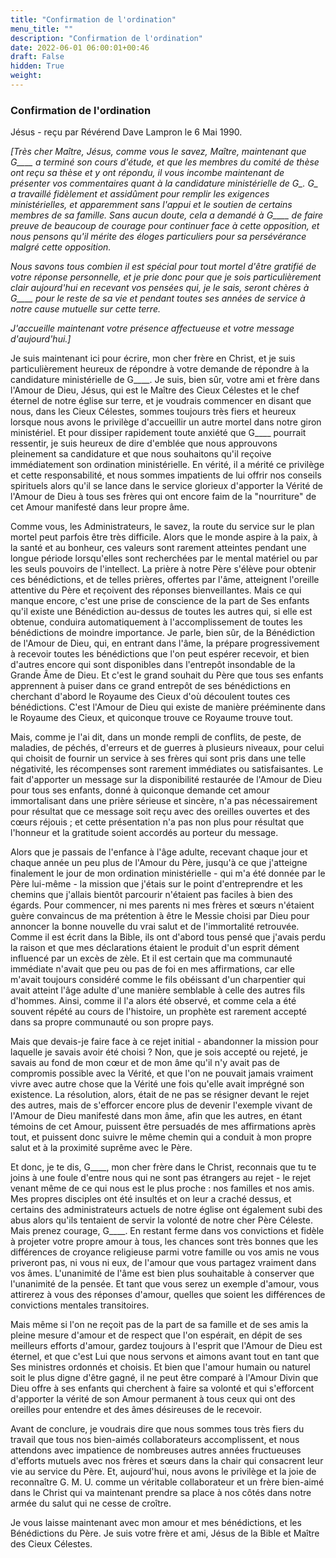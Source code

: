 ```yaml
---
title: "Confirmation de l'ordination"
menu_title: ""
description: "Confirmation de l'ordination"
date: 2022-06-01 06:00:01+00:46
draft: False
hidden: True
weight:
---
```

### Confirmation de l'ordination

Jésus - reçu par Révérend Dave Lampron le 6 Mai 1990.

*[Très cher Maître, Jésus, comme vous le savez, Maître, maintenant que G____ a terminé son cours d'étude, et que les membres du comité de thèse ont reçu sa thèse et y ont répondu, il vous incombe maintenant de présenter vos commentaires quant à la candidature ministérielle de G_. G_ a travaillé fidèlement et assidûment pour remplir les exigences ministérielles, et apparemment sans l'appui et le soutien de certains membres de sa famille. Sans aucun doute, cela a demandé à G____ de faire preuve de beaucoup de courage pour continuer face à cette opposition, et nous pensons qu'il mérite des éloges particuliers pour sa persévérance malgré cette opposition.*

*Nous savons tous combien il est spécial pour tout mortel d'être gratifié de votre réponse personnelle, et je prie donc pour que je sois particulièrement clair aujourd'hui en recevant vos pensées qui, je le sais, seront chères à G____ pour le reste de sa vie et pendant toutes ses années de service à notre cause mutuelle sur cette terre.*

*J'accueille maintenant votre présence affectueuse et votre message d'aujourd'hui.]*

Je suis maintenant ici pour écrire, mon cher frère en Christ, et je suis particulièrement heureux de répondre à votre demande de répondre à la candidature ministérielle de G____. Je suis, bien sûr, votre ami et frère dans l'Amour de Dieu, Jésus, qui est le Maître des Cieux Célestes et le chef éternel de notre église sur terre, et je voudrais commencer en disant que nous, dans les Cieux Célestes, sommes toujours très fiers et heureux lorsque nous avons le privilège d'accueillir un autre mortel dans notre giron ministériel. Et pour dissiper rapidement toute anxiété que G____ pourrait ressentir, je suis heureux de dire d'emblée que nous approuvons pleinement sa candidature et que nous souhaitons qu'il reçoive immédiatement son ordination ministérielle. En vérité, il a mérité ce privilège et cette responsabilité, et nous sommes impatients de lui offrir nos conseils spirituels alors qu'il se lance dans le service glorieux d'apporter la Vérité de l'Amour de Dieu à tous ses frères qui ont encore faim de la "nourriture" de cet Amour manifesté dans leur propre âme.

Comme vous, les Administrateurs, le savez, la route du service sur le plan mortel peut parfois être très difficile. Alors que le monde aspire à la paix, à la santé et au bonheur, ces valeurs sont rarement atteintes pendant une longue période lorsqu'elles sont recherchées par le mental matériel ou par les seuls pouvoirs de l'intellect. La prière à notre Père s'élève pour obtenir ces bénédictions, et de telles prières, offertes par l'âme, atteignent l'oreille attentive du Père et reçoivent des réponses bienveillantes. Mais ce qui manque encore, c'est une prise de conscience de la part de Ses enfants qu'il existe une Bénédiction au-dessus de toutes les autres qui, si elle est obtenue, conduira automatiquement à l'accomplissement de toutes les bénédictions de moindre importance. Je parle, bien sûr, de la Bénédiction de l'Amour de Dieu, qui, en entrant dans l'âme, la prépare progressivement à recevoir toutes les bénédictions que l'on peut espérer recevoir, et bien d'autres encore qui sont disponibles dans l'entrepôt insondable de la Grande Âme de Dieu. Et c'est le grand souhait du Père que tous ses enfants apprennent à puiser dans ce grand entrepôt de ses bénédictions en cherchant d'abord le Royaume des Cieux d'où découlent toutes ces bénédictions. C'est l'Amour de Dieu qui existe de manière prééminente dans le Royaume des Cieux, et quiconque trouve ce Royaume trouve tout.

Mais, comme je l'ai dit, dans un monde rempli de conflits, de peste, de maladies, de péchés, d'erreurs et de guerres à plusieurs niveaux, pour celui qui choisit de fournir un service à ses frères qui sont pris dans une telle négativité, les récompenses sont rarement immédiates ou satisfaisantes. Le fait d'apporter un message sur la disponibilité restaurée de l'Amour de Dieu pour tous ses enfants, donné à quiconque demande cet amour immortalisant dans une prière sérieuse et sincère, n'a pas nécessairement pour résultat que ce message soit reçu avec des oreilles ouvertes et des cœurs réjouis ; et cette présentation n'a pas non plus pour résultat que l'honneur et la gratitude soient accordés au porteur du message.

Alors que je passais de l'enfance à l'âge adulte, recevant chaque jour et chaque année un peu plus de l'Amour du Père, jusqu'à ce que j'atteigne finalement le jour de mon ordination ministérielle - qui m'a été donnée par le Père lui-même - la mission que j'étais sur le point d'entreprendre et les chemins que j'allais bientôt parcourir n'étaient pas faciles à bien des égards. Pour commencer, ni mes parents ni mes frères et sœurs n'étaient guère convaincus de ma prétention à être le Messie choisi par Dieu pour annoncer la bonne nouvelle du vrai salut et de l'immortalité retrouvée. Comme il est écrit dans la Bible, ils ont d'abord tous pensé que j'avais perdu la raison et que mes déclarations étaient le produit d'un esprit dément influencé par un excès de zèle. Et il est certain que ma communauté immédiate n'avait que peu ou pas de foi en mes affirmations, car elle m'avait toujours considéré comme le fils obéissant d'un charpentier qui avait atteint l'âge adulte d'une manière semblable à celle des autres fils d'hommes. Ainsi, comme il l'a alors été observé, et comme cela a été souvent répété au cours de l'histoire, un prophète est rarement accepté dans sa propre communauté ou son propre pays.

Mais que devais-je faire face à ce rejet initial - abandonner la mission pour laquelle je savais avoir été choisi ? Non, que je sois accepté ou rejeté, je savais au fond de mon cœur et de mon âme qu'il n'y avait pas de compromis possible avec la Vérité, et que l'on ne pouvait jamais vraiment vivre avec autre chose que la Vérité une fois qu'elle avait imprégné son existence. La résolution, alors, était de ne pas se résigner devant le rejet des autres, mais de s'efforcer encore plus de devenir l'exemple vivant de l'Amour de Dieu manifesté dans mon âme, afin que les autres, en étant témoins de cet Amour, puissent être persuadés de mes affirmations après tout, et puissent donc suivre le même chemin qui a conduit à mon propre salut et à la proximité suprême avec le Père.

Et donc, je te dis, G____, mon cher frère dans le Christ, reconnais que tu te joins à une foule d'entre nous qui ne sont pas étrangers au rejet - le rejet venant même de ce qui nous est le plus proche : nos familles et nos amis. Mes propres disciples ont été insultés et on leur a craché dessus, et certains des administrateurs actuels de notre église ont également subi des abus alors qu'ils tentaient de servir la volonté de notre cher Père Céleste. Mais prenez courage, G____. En restant ferme dans vos convictions et fidèle à projeter votre propre amour à tous, les chances sont très bonnes que les différences de croyance religieuse parmi votre famille ou vos amis ne vous priveront pas, ni vous ni eux, de l'amour que vous partagez vraiment dans vos âmes. L'unanimité de l'âme est bien plus souhaitable à conserver que l'unanimité de la pensée. Et tant que vous serez un exemple d'amour, vous attirerez à vous des réponses d'amour, quelles que soient les différences de convictions mentales transitoires.

Mais même si l'on ne reçoit pas de la part de sa famille et de ses amis la pleine mesure d'amour et de respect que l'on espérait, en dépit de ses meilleurs efforts d'amour, gardez toujours à l'esprit que l'Amour de Dieu est éternel, et que c'est Lui que nous servons et aimons avant tout en tant que Ses ministres ordonnés et choisis. Et bien que l'amour humain ou naturel soit le plus digne d'être gagné, il ne peut être comparé à l'Amour Divin que Dieu offre à ses enfants qui cherchent à faire sa volonté et qui s'efforcent d'apporter la vérité de son Amour permanent à tous ceux qui ont des oreilles pour entendre et des âmes désireuses de le recevoir.

Avant de conclure, je voudrais dire que nous sommes tous très fiers du travail que tous nos bien-aimés collaborateurs accomplissent, et nous attendons avec impatience de nombreuses autres années fructueuses d'efforts mutuels avec nos frères et sœurs dans la chair qui consacrent leur vie au service du Père. Et, aujourd'hui, nous avons le privilège et la joie de reconnaître G. M. U. comme un véritable collaborateur et un frère bien-aimé dans le Christ qui va maintenant prendre sa place à nos côtés dans notre armée du salut qui ne cesse de croître.

Je vous laisse maintenant avec mon amour et mes bénédictions, et les Bénédictions du Père. Je suis votre frère et ami, Jésus de la Bible et Maître des Cieux Célestes.